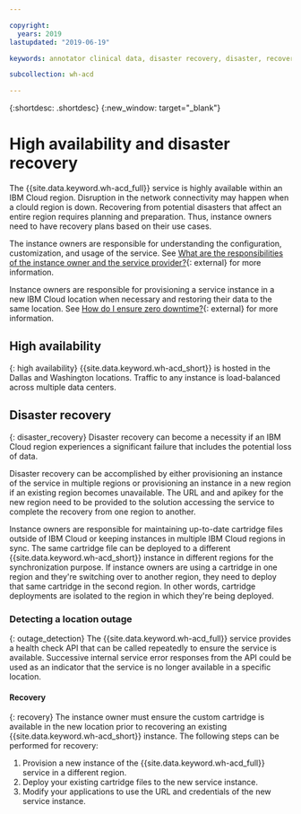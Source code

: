 ```yaml
---

copyright:
  years: 2019
lastupdated: "2019-06-19"

keywords: annotator clinical data, disaster recovery, disaster, recovery

subcollection: wh-acd

---
```


{:shortdesc: .shortdesc}
{:new_window: target="_blank"}

# High availability and disaster recovery


The {{site.data.keyword.wh-acd_full}} service is highly available within an IBM Cloud region. Disruption in the network connectivity may happen when a clould region is down. Recovering from potential disasters that affect an entire region requires planning and preparation. Thus, instance owners need to have recovery plans based on their use cases. 

The instance owners are responsible for understanding the configuration, customization, and usage of the service. See [What are the responsibilities of the instance owner and the service provider?](/docs/overview?topic=overview-shared-responsibilities){: external} for more information.

Instance owners are responsible for provisioning a service instance in a new IBM Cloud location when necessary and restoring their data to the same location.  See [How do I ensure zero downtime?](/docs/overview?topic=overview-zero-downtime#zero-downtime){: external} for more information.


## High availability
{: high availability}
{{site.data.keyword.wh-acd_short}} is hosted in the Dallas and Washington locations.  Traffic to any instance is load-balanced across multiple data centers.


## Disaster recovery
{: disaster_recovery}
Disaster recovery can become a necessity if an IBM Cloud region experiences a significant failure that includes the potential loss of data. 

Disaster recovery can be accomplished by either provisioning an instance of the service in multiple regions or provisioning an instance in a new region if an existing region becomes unavailable.  The URL and and apikey for the new region need to be provided to the solution accessing the service to complete the recovery from one region to another.

Instance owners are responsible for maintaining up-to-date cartridge files outside of IBM Cloud or keeping instances in multiple IBM Cloud regions in sync. The same cartridge file can be deployed to a different {{site.data.keyword.wh-acd_short}} instance in different regions for the synchronization purpose. If instance owners are using a cartridge in one region and they're switching over to another region, they need to deploy that same cartridge in the second region. In other words, cartridge deployments are isolated to the region in which they're being deployed.


### Detecting a location outage
{: outage_detection}
The {{site.data.keyword.wh-acd_full}} service provides a health check API that can be called repeatedly to ensure the service is available.  Successive internal service error responses from the API could be used as an indicator that the service is no longer available in a specific location.


#### Recovery
{: recovery}
The instance owner must ensure the custom cartridge is available in the new location prior to recovering an existing {{site.data.keyword.wh-acd_short}} instance. The following steps can be performed for recovery:

  1.  Provision a new instance of the {{site.data.keyword.wh-acd_full}} service in a different region.
  2.  Deploy your existing cartridge files to the new service instance.
  3.  Modify your applications to use the URL and credentials of the new service instance.

